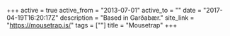 +++
active = true
active_from = "2013-07-01"
active_to = ""
date = "2017-04-19T16:20:17Z"
description = "Based in Garðabær."
site_link = "https://mousetrap.is/"
tags = [""]
title = "Mousetrap"
+++

